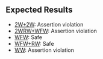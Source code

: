 ## Expected Results

- [2W+2W](2W+2W.cpp): Assertion violation
- [2WRW+WFW](2WRW+WFW.cpp): Assertion violation
- [WFW](WFW.cpp): Safe
- [WFW+RW](WFW+RW.cpp): Safe
- [WW](WW.cpp): Assertion violation
